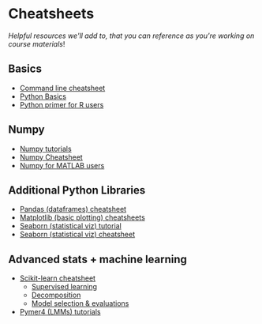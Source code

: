 # Cheatsheets

*Helpful resources we'll add to, that you can reference as you're working on course materials*!

## Basics
- [Command line cheatsheet](https://www.git-tower.com/blog/media/pages/posts/command-line-cheat-sheet/64337e6bae-1733170994/command-line-cheat-sheet-large01.avif)
- [Python Basics](https://www.pythoncheatsheet.org/cheatsheet/basics)
- [Python primer for R users](https://cran.r-project.org/web/packages/reticulate/vignettes/python_primer.html)

## Numpy
- [Numpy tutorials](https://numpy.org/numpy-tutorials/)
- [Numpy Cheatsheet](https://media.datacamp.com/legacy/image/upload/v1676302459/Marketing/Blog/Numpy_Cheat_Sheet.pdf)
- [Numpy for MATLAB users](https://numpy.org/doc/stable/user/numpy-for-matlab-users.html)

## Additional Python Libraries
- [Pandas (dataframes) cheatsheet](https://pandas.pydata.org/Pandas_Cheat_Sheet.pdf)
- [Matplotlib (basic plotting) cheatsheets](https://matplotlib.org/cheatsheets/)
- [Seaborn (statistical viz) tutorial](https://seaborn.pydata.org/tutorial/introduction.html#a-high-level-api-for-statistical-graphics)
- [Seaborn (statistical viz) cheatsheet](https://s3.amazonaws.com/assets.datacamp.com/blog_assets/Python_Seaborn_Cheat_Sheet.pdf)

## Advanced stats + machine learning
- [Scikit-learn cheatsheet](https://media.datacamp.com/legacy/image/upload/v1676302389/Marketing/Blog/Scikit-Learn_Cheat_Sheet.pdf)
  - [Supervised learning](https://scikit-learn.org/stable/supervised_learning.html)
  - [Decomposition](https://scikit-learn.org/stable/modules/decomposition.html)
  - [Model selection & evaluations](https://scikit-learn.org/stable/model_selection.html)
- [Pymer4 (LMMs) tutorials](https://eshinjolly.com/pymer4/auto_examples/index.html)

<!-- ## Additional -->
<!-- - [Library of statistical techniques LOST](https://lost-stats.github.io/) -->
<!-- - [Tidyverse and Polars side-by-side](https://robertmitchellv.com/blog/2022-07-r-python-side-by-side/r-python-side-by-side.html) -->
<!-- - [Polars Rgonomic patterns](https://www.emilyriederer.com/post/py-rgo-polars/) -->
